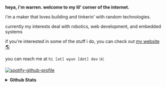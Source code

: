 **heya, i'm warren. welcome to my lil' corner of the internet.**

i'm a maker that loves building and tinkerin' with random technologies.

currently my interests deal with robotics, web development, and embedded systems

if you're interested in some of the stuff i do, you can check out [my website 🌎](https://wyun.dev/)

you can reach me at `hi [at] wyun [dot] dev`  ✉️

[![spotify-github-profile](https://spotify-github-profile.vercel.app/api/view?uid=cr8kxs7r8bft1ne92k3y5h4jp&cover_image=true&theme=novatorem&show_offline=true&background_color=121212&interchange=false&bar_color=d309e1&bar_color_cover=false)](https://spotify-github-profile.vercel.app/api/view?uid=cr8kxs7r8bft1ne92k3y5h4jp&redirect=true)

<details closed>
<summary> <b>Github Stats</b> </summary>
<table>
<thead>
  <tr>
    <th>GitHub Stats</th>
    <th>Languages</th>
  </tr>
</thead>
<tbody>
  <tr>
    <td> 
   <img 
      align="center" 
      src="https://github-readme-stats.vercel.app/api?username=NebuDev14&show_icons=true&theme=dracula&count_private=true" 
      alt="account stats"
      /> 
   </td>
    <td>
   <img 
      align="center" 
      src="https://github-readme-stats.vercel.app/api/top-langs/?username=NebuDev14&layout=compact&theme=dracula&langs_count=6" 
      alt="top languages" />
   </td>
  </tr>
</tbody>
</table>
</details>
